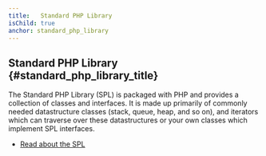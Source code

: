```yaml
---
title:   Standard PHP Library
isChild: true
anchor: standard_php_library
---
```


## Standard PHP Library {#standard_php_library_title}

The Standard PHP Library (SPL) is packaged with PHP and provides a collection of classes and interfaces. It is made up
primarily of commonly needed datastructure classes (stack, queue, heap, and so on), and iterators which can traverse
over these datastructures or your own classes which implement SPL interfaces.

* [Read about the SPL][spl]


[spl]: http://php.net/book.spl
